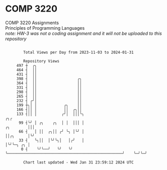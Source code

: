 # COMP 3220
COMP 3220 Assignments  
Principles of Programming Languages  
*note: HW-3 was not a coding assignment and it will not be uploaded to this repository*  

```

        Total Views per Day from 2023-11-03 to 2024-01-31

        Repository Views
     497 ┼  ╭╮
     464 ┤  ││
     431 ┤  ││
     398 ┤  ││                  ╭╮
     364 ┤  ││                  ││
     331 ┤  ││                  ││
     298 ┤  ││                  ││
     265 ┤  ││                  ││
     232 ┤ ╭╯│                  ││
     199 ┼╮│ │            ╭╮    ││
     166 ┤││ │            ││  ╭╮││
     133 ┤││ │           ╭╯│  │││╰╮                                                             ╭╮╭
      99 ┤╰╯ │ ╭╮    ╭╮  │ │  │││ │                                                   ╭╮        │││
      66 ┤   │ ││  ╭╮││ ╭╯ ╰╮ │╰╯ │                                                   ││╭╮      │╰╯
      33 ┤   ╰╮││  │╰╯╰╮│   │╭╯   │                                                   │╰╯╰─╮ ╭╮ │
       0 ┤    ╰╯╰──╯   ╰╯   ╰╯    ╰───────────────────────────────────────────────────╯    ╰─╯╰─╯

        Chart last updated - Wed Jan 31 23:59:12 2024 UTC
        
```
